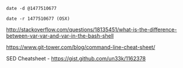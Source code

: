```
date -d @1477510677

date -r 1477510677 (OSX)
```
http://stackoverflow.com/questions/18135451/what-is-the-difference-between-var-var-and-var-in-the-bash-shell

https://www.git-tower.com/blog/command-line-cheat-sheet/

SED Cheatsheet - https://gist.github.com/un33k/1162378
